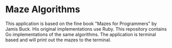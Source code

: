 # Maze Algorithms

This application is based on the fine book "Mazes for Programmers" by Jamis Buck. His original implementations use Ruby. This repository contains Go implementations of the same algorithms. The application is terminal based and will print out the mazes to the terminal.
